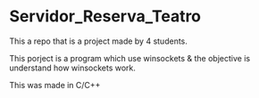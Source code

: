# Servidor_Reserva_Teatro

This a repo that is a project made by 4 students.

This porject is a program which use winsockets & the objective is understand how winsockets work.

This was made in C/C++
